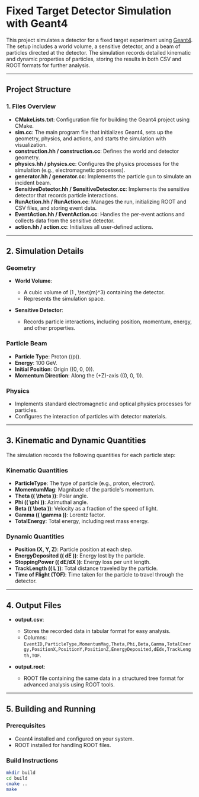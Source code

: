 # Fixed Target Detector Simulation with Geant4

This project simulates a detector for a fixed target experiment using [Geant4](https://geant4.web.cern.ch/). The setup includes a world volume, a sensitive detector, and a beam of particles directed at the detector. The simulation records detailed kinematic and dynamic properties of particles, storing the results in both CSV and ROOT formats for further analysis.

---

## **Project Structure**

### **1. Files Overview**
- **CMakeLists.txt**: Configuration file for building the Geant4 project using CMake.
- **sim.cc**: The main program file that initializes Geant4, sets up the geometry, physics, and actions, and starts the simulation with visualization.
- **construction.hh / construction.cc**: Defines the world and detector geometry.
- **physics.hh / physics.cc**: Configures the physics processes for the simulation (e.g., electromagnetic processes).
- **generator.hh / generator.cc**: Implements the particle gun to simulate an incident beam.
- **SensitiveDetector.hh / SensitiveDetector.cc**: Implements the sensitive detector that records particle interactions.
- **RunAction.hh / RunAction.cc**: Manages the run, initializing ROOT and CSV files, and storing event data.
- **EventAction.hh / EventAction.cc**: Handles the per-event actions and collects data from the sensitive detector.
- **action.hh / action.cc**: Initializes all user-defined actions.

---

## **2. Simulation Details**

### **Geometry**
- **World Volume**:
  - A cubic volume of \(1 \, \text{m}^3\) containing the detector.
  - Represents the simulation space.

- **Sensitive Detector**:
  - Records particle interactions, including position, momentum, energy, and other properties.

### **Particle Beam**
- **Particle Type**: Proton (\(p\)).
- **Energy**: 100 GeV.
- **Initial Position**: Origin \((0, 0, 0)\).
- **Momentum Direction**: Along the \(+Z\)-axis \((0, 0, 1)\).

### **Physics**
- Implements standard electromagnetic and optical physics processes for particles.
- Configures the interaction of particles with detector materials.

---

## **3. Kinematic and Dynamic Quantities**

The simulation records the following quantities for each particle step:

### **Kinematic Quantities**
- **ParticleType**: The type of particle (e.g., proton, electron).
- **MomentumMag**: Magnitude of the particle's momentum.
- **Theta (\( \theta \))**: Polar angle.
- **Phi (\( \phi \))**: Azimuthal angle.
- **Beta (\( \beta \))**: Velocity as a fraction of the speed of light.
- **Gamma (\( \gamma \))**: Lorentz factor.
- **TotalEnergy**: Total energy, including rest mass energy.

### **Dynamic Quantities**
- **Position (X, Y, Z)**: Particle position at each step.
- **EnergyDeposited (\( dE \))**: Energy lost by the particle.
- **StoppingPower (\( dE/dX \))**: Energy loss per unit length.
- **TrackLength (\( L \))**: Total distance traveled by the particle.
- **Time of Flight (TOF)**: Time taken for the particle to travel through the detector.

---

## **4. Output Files**
- **output.csv**:
  - Stores the recorded data in tabular format for easy analysis.
  - Columns: `EventID,ParticleType,MomentumMag,Theta,Phi,Beta,Gamma,TotalEnergy,PositionX,PositionY,PositionZ,EnergyDeposited,dEdx,TrackLength,TOF`.

- **output.root**:
  - ROOT file containing the same data in a structured tree format for advanced analysis using ROOT tools.

---

## **5. Building and Running**

### **Prerequisites**
- Geant4 installed and configured on your system.
- ROOT installed for handling ROOT files.

### **Build Instructions**
```bash
mkdir build
cd build
cmake ..
make


